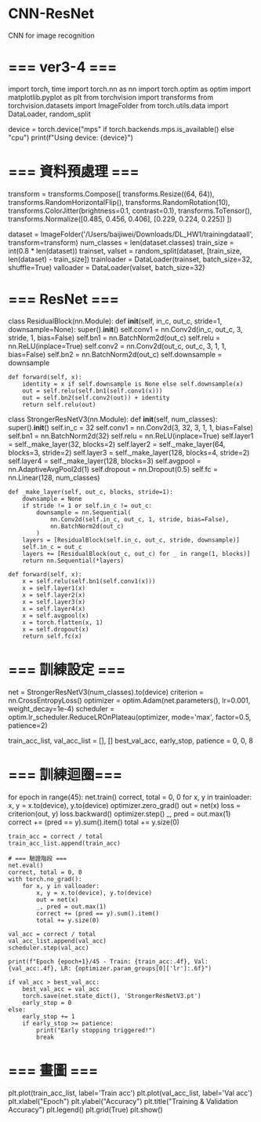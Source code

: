 # CNN-ResNet
CNN for image recognition
# === ver3-4  ===
import torch, time
import torch.nn as nn
import torch.optim as optim
import matplotlib.pyplot as plt
from torchvision import transforms
from torchvision.datasets import ImageFolder
from torch.utils.data import DataLoader, random_split

device = torch.device("mps" if torch.backends.mps.is_available() else "cpu")
print(f"Using device: {device}")

# === 資料預處理 ===
transform = transforms.Compose([
    transforms.Resize((64, 64)),
    transforms.RandomHorizontalFlip(),
    transforms.RandomRotation(10),
    transforms.ColorJitter(brightness=0.1, contrast=0.1),
    transforms.ToTensor(),
    transforms.Normalize([0.485, 0.456, 0.406],
                         [0.229, 0.224, 0.225])
])

dataset = ImageFolder('/Users/baijiwei/Downloads/DL_HW1/trainingdataall', transform=transform)
num_classes = len(dataset.classes)
train_size = int(0.8 * len(dataset))
trainset, valset = random_split(dataset, [train_size, len(dataset) - train_size])
trainloader = DataLoader(trainset, batch_size=32, shuffle=True)
valloader = DataLoader(valset, batch_size=32)

# ===  ResNet ===
class ResidualBlock(nn.Module):
    def __init__(self, in_c, out_c, stride=1, downsample=None):
        super().__init__()
        self.conv1 = nn.Conv2d(in_c, out_c, 3, stride, 1, bias=False)
        self.bn1 = nn.BatchNorm2d(out_c)
        self.relu = nn.ReLU(inplace=True)
        self.conv2 = nn.Conv2d(out_c, out_c, 3, 1, 1, bias=False)
        self.bn2 = nn.BatchNorm2d(out_c)
        self.downsample = downsample

    def forward(self, x):
        identity = x if self.downsample is None else self.downsample(x)
        out = self.relu(self.bn1(self.conv1(x)))
        out = self.bn2(self.conv2(out)) + identity
        return self.relu(out)

class StrongerResNetV3(nn.Module):
    def __init__(self, num_classes):
        super().__init__()
        self.in_c = 32
        self.conv1 = nn.Conv2d(3, 32, 3, 1, 1, bias=False)
        self.bn1 = nn.BatchNorm2d(32)
        self.relu = nn.ReLU(inplace=True)
        self.layer1 = self._make_layer(32, blocks=2)
        self.layer2 = self._make_layer(64, blocks=3, stride=2)
        self.layer3 = self._make_layer(128, blocks=4, stride=2)
        self.layer4 = self._make_layer(128, blocks=3)
        self.avgpool = nn.AdaptiveAvgPool2d(1)
        self.dropout = nn.Dropout(0.5)
        self.fc = nn.Linear(128, num_classes)

    def _make_layer(self, out_c, blocks, stride=1):
        downsample = None
        if stride != 1 or self.in_c != out_c:
            downsample = nn.Sequential(
                nn.Conv2d(self.in_c, out_c, 1, stride, bias=False),
                nn.BatchNorm2d(out_c)
            )
        layers = [ResidualBlock(self.in_c, out_c, stride, downsample)]
        self.in_c = out_c
        layers += [ResidualBlock(out_c, out_c) for _ in range(1, blocks)]
        return nn.Sequential(*layers)

    def forward(self, x):
        x = self.relu(self.bn1(self.conv1(x)))
        x = self.layer1(x)
        x = self.layer2(x)
        x = self.layer3(x)
        x = self.layer4(x)
        x = self.avgpool(x)
        x = torch.flatten(x, 1)
        x = self.dropout(x)
        return self.fc(x)

# === 訓練設定 ===
net = StrongerResNetV3(num_classes).to(device)
criterion = nn.CrossEntropyLoss()
optimizer = optim.Adam(net.parameters(), lr=0.001, weight_decay=1e-4)
scheduler = optim.lr_scheduler.ReduceLROnPlateau(optimizer, mode='max', factor=0.5, patience=2)

train_acc_list, val_acc_list = [], []
best_val_acc, early_stop, patience = 0, 0, 8

# === 訓練迴圈===
for epoch in range(45):
    net.train()
    correct, total = 0, 0
    for x, y in trainloader:
        x, y = x.to(device), y.to(device)
        optimizer.zero_grad()
        out = net(x)
        loss = criterion(out, y)
        loss.backward()
        optimizer.step()
        _, pred = out.max(1)
        correct += (pred == y).sum().item()
        total += y.size(0)

    train_acc = correct / total
    train_acc_list.append(train_acc)

    # === 驗證階段 ===
    net.eval()
    correct, total = 0, 0
    with torch.no_grad():
        for x, y in valloader:
            x, y = x.to(device), y.to(device)
            out = net(x)
            _, pred = out.max(1)
            correct += (pred == y).sum().item()
            total += y.size(0)

    val_acc = correct / total
    val_acc_list.append(val_acc)
    scheduler.step(val_acc)

    print(f"Epoch {epoch+1}/45 - Train: {train_acc:.4f}, Val: {val_acc:.4f}, LR: {optimizer.param_groups[0]['lr']:.6f}")

    if val_acc > best_val_acc:
        best_val_acc = val_acc
        torch.save(net.state_dict(), 'StrongerResNetV3.pt')
        early_stop = 0
    else:
        early_stop += 1
        if early_stop >= patience:
            print("Early stopping triggered!")
            break

# === 畫圖 ===
plt.plot(train_acc_list, label='Train acc')
plt.plot(val_acc_list, label='Val acc')
plt.xlabel("Epoch")
plt.ylabel("Accuracy")
plt.title("Training & Validation Accuracy")
plt.legend()
plt.grid(True)
plt.show()
